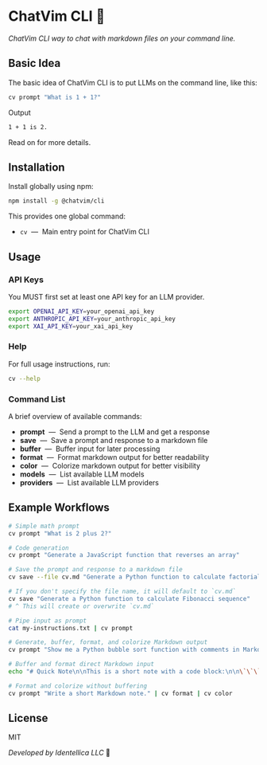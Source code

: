 # ChatVim CLI 🦫

_ChatVim CLI way to chat with markdown files on your command line._

## Basic Idea

The basic idea of ChatVim CLI is to put LLMs on the command line, like this:

```sh
cv prompt "What is 1 + 1?"
```

Output

```sh
1 + 1 is 2.
```

Read on for more details.

## Installation

Install globally using npm:

```sh
npm install -g @chatvim/cli
```

This provides one global command:

- `cv` &nbsp;—&nbsp; Main entry point for ChatVim CLI

## Usage

### API Keys

You MUST first set at least one API key for an LLM provider.

```sh
export OPENAI_API_KEY=your_openai_api_key
export ANTHROPIC_API_KEY=your_anthropic_api_key
export XAI_API_KEY=your_xai_api_key
```

### Help

For full usage instructions, run:

```sh
cv --help
```

### Command List

A brief overview of available commands:

- **prompt** &nbsp;—&nbsp; Send a prompt to the LLM and get a response
- **save** &nbsp;—&nbsp; Save a prompt and response to a markdown file
- **buffer** &nbsp;—&nbsp; Buffer input for later processing
- **format** &nbsp;—&nbsp; Format markdown output for better readability
- **color** &nbsp;—&nbsp; Colorize markdown output for better visibility
- **models** &nbsp;—&nbsp; List available LLM models
- **providers** &nbsp;—&nbsp; List available LLM providers

## Example Workflows

```sh
# Simple math prompt
cv prompt "What is 2 plus 2?"

# Code generation
cv prompt "Generate a JavaScript function that reverses an array"

# Save the prompt and response to a markdown file
cv save --file cv.md "Generate a Python function to calculate factorial"

# If you don't specify the file name, it will default to `cv.md`
cv save "Generate a Python function to calculate Fibonacci sequence"
# ^ This will create or overwrite `cv.md`

# Pipe input as prompt
cat my-instructions.txt | cv prompt

# Generate, buffer, format, and colorize Markdown output
cv prompt "Show me a Python bubble sort function with comments in Markdown." | cv buffer | cv format | cv color

# Buffer and format direct Markdown input
echo "# Quick Note\n\nThis is a short note with a code block:\n\n\`\`\`bash\necho 'Hello, World!'\n\`\`\`" | cv buffer | cv format

# Format and colorize without buffering
cv prompt "Write a short Markdown note." | cv format | cv color
```

## License

MIT

_Developed by Identellica LLC_ 🦫
